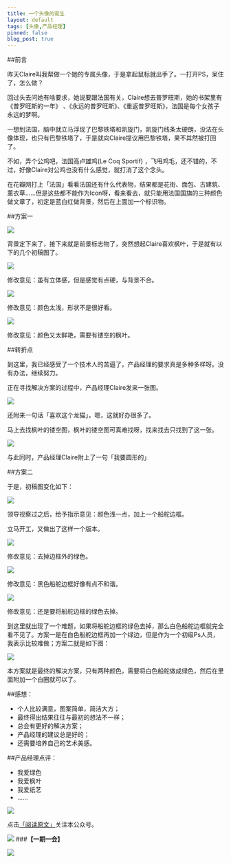 ```yaml
---
title: 一个头像的诞生
layout: default
tags: [头像,产品经理]
pinned: false
blog_post: true
---
```



##前言

昨天Claire叫我帮做一个她的专属头像，于是拿起鼠标就出手了。一打开PS，呆住了，怎么做？

回过头去问她有啥要求，她说要跟法国有关，Claire想去普罗旺斯，她的书架里有《普罗旺斯的一年》 、《永远的普罗旺斯》、《重返普罗旺斯》，法国是每个女孩子永远的梦啊。

一想到法国，脑中就立马浮现了巴黎铁塔和凯旋门，凯旋门线条太硬朗，没法在头像体现，也只有巴黎铁塔了，于是就向Claire提议用巴黎铁塔，果不其然被打回了。

不如，弄个公鸡吧，法国高卢雄鸡(Le Coq Sportif) ，飞甩鸡毛，还不错的，不过，好像Claire对公鸡也没有什么感觉，就打消了这个念头。

在花瓣网打上「法国」看看法国还有什么代表物，结果都是花街、面包、古建筑、薰衣草……但是这些都不能作为Icon呀，看来看去，就只能用法国国旗的三种颜色做文章了，初定是蓝白红做背景，然后在上面加一个标识物。

##方案一

![](http://pic.yupoo.com/vankos_v/DIzUoOeR/djh19.jpg)

背景定下来了，接下来就是前景标志物了，突然想起Claire喜欢枫叶，于是就有以下的几个初稿图了。

![](http://pic.yupoo.com/vankos_v/DIzWHuvz/bP0OP.png)

修改意见：虽有立体感，但是感觉有点硬，与背景不合。

![](http://pic.yupoo.com/vankos_v/DIzVXqOd/BCbaj.png)

修改意见：颜色太浅，形状不是很好看。

![](http://pic.yupoo.com/vankos_v/DIzWHJc2/GZkje.png)

修改意见：颜色又太鲜艳，需要有镂空的枫叶。

##转折点

到这里，我已经感受了一个技术人的苦逼了，产品经理的要求真是多种多样呀。没有办法，继续努力。

正在寻找解决方案的过程中，产品经理Claire发来一张图。

![](http://pic.yupoo.com/vankos_v/DIzYVIq7/qSayn.jpg)

还附来一句话「喜欢这个龙猫」，嗯，这就好办很多了。

马上去找枫叶的镂空图，枫叶的镂空图可真难找呀，找来找去只找到了这一张。

![](http://pic.yupoo.com/vankos_v/DIA2GH6b/Y9nsf.jpg)

与此同时，产品经理Claire附上了一句「我要圆形的」

##方案二

于是，初稿图变化如下：

![](http://pic.yupoo.com/vankos_v/DIA0VKEy/qTm5r.png)

领导视察过之后，给予指示意见：颜色浅一点，加上一个船舵边框。

立马开工，又做出了这样一个版本。

![](http://pic.yupoo.com/vankos_v/DIA53aAY/BdJCQ.png)

修改意见：去掉边框外的绿色。

![](http://pic.yupoo.com/vankos_v/DIA53K3m/8NkXc.png)

修改意见：黑色船舵边框好像有点不和谐。

![](http://pic.yupoo.com/vankos_v/DIA4k9iI/X3Gns.png)

修改意见：还是要将船舵边框的绿色去掉。

到这里就出现了一个难题，如果将船舵边框的绿色去掉，那么白色船舵边框就完全看不见了。方案一是在白色船舵边框再加一个绿边，但是作为一个初级Ps人员，我表示比较难做；方案二就是如下图：

![](http://pic.yupoo.com/vankos_v/DIA53WZZ/NSduk.png)

本方案就是最终的解决方案，只有两种颜色，需要将白色船舵做成绿色，然后在里面附加一个白圈就可以了。

##感想：

- 个人比较满意，图案简单，简洁大方；
- 最终得出结果往往与最初的想法不一样；
- 总会有更好的解决方案；
- 产品经理的建议总是好的；
- 还需要培养自己的艺术美感。

##产品经理点评：

- 我爱绿色
- 我爱枫叶
- 我爱纸艺
- ……


![](http://cnfeat.qiniudn.com/%E7%AD%BE%E5%90%8D.png)

点击[「阅读原文」](http://mp.weixin.qq.com/s?__biz=MzA4MTQ0NDQxNg==&mid=200320608&idx=1&sn=0156368e9ddd0cd638e371d127ddb2ed&uin=MTgwMjY4MjE0MA%3D%3D)关注本公众号。

![](http://cnfeat.qiniudn.com/%E5%9B%BE%E5%83%8F%202014-03-27-00-56.png)
###**【一期一会】**

![](http://pic.yupoo.com/vankos_v/DIAkkRj8/ZF165.png)









